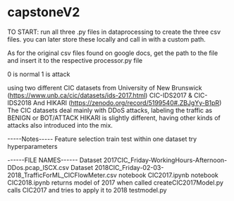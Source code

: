 # capstoneV2

TO START:
run all three .py files in dataprocessing to create the three csv files. you can later store these locally and call in with a custom path.

As for the original csv files found on google docs, get the path to the file and insert it to the respective processor.py file

0 is normal
1 is attack

using two different CIC datasets from University of New Brunswick (https://www.unb.ca/cic/datasets/ids-2017.html)
CIC-IDS2017 & CIC-IDS2018
And HIKARI (https://zenodo.org/record/5199540#.ZBJgYy-B1pR)
The CIC datasets deal mainly with DDoS attacks, labeling the traffic as BENIGN or BOT/ATTACK
HIKARI is slightly different, having other kinds of attacks also introduced into the mix.

-----Notes-----
Feature selection
train test within one dataset
try hyperparameters


------FILE NAMES------
Dataset    2017CIC_Friday-WorkingHours-Afternoon-DDos.pcap_ISCX.csv
Dataset    2018CIC_Friday-02-03-2018_TrafficForML_CICFlowMeter.csv
notebook    CIC2017.ipynb
notebook    CIC2018.ipynb
returns model of 2017 when called    createCIC2017Model.py
calls CIC2017 and tries to apply it to 2018    testmodel.py